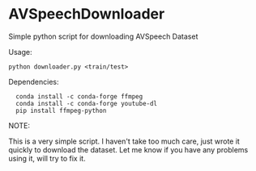 # AVSpeechDownloader
Simple python script for downloading AVSpeech Dataset

Usage:
  ```
  python downloader.py <train/test>
  ```
Dependencies:
```
  conda install -c conda-forge ffmpeg
  conda install -c conda-forge youtube-dl
  pip install ffmpeg-python
```
NOTE:

  This is a very simple script. I haven't take too much care, just wrote it quickly to download the dataset. Let me know if you have any problems using it, will try to fix it.
